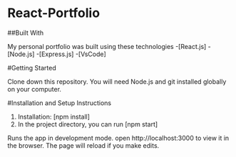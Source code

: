 # React-Portfolio

##Built With

My personal portfolio was built using these technologies
-[React.js]
-[Node.js]
-[Express.js]
-[VsCode]

#Getting Started

Clone down this repository. You will need Node.js and git installed globally on your computer.

#Installation and Setup Instructions

1. Installation: [npm install]
2. In the project directory, you can run [npm start]

Runs the app in development mode.
open http://localhost:3000 to view it in the browser. The page will reload if you make edits.
